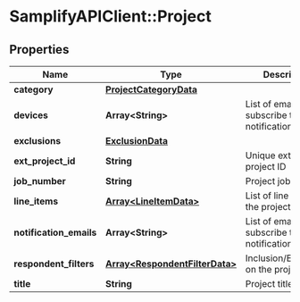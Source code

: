 # SamplifyAPIClient::Project

## Properties
Name | Type | Description | Notes
------------ | ------------- | ------------- | -------------
**category** | [**ProjectCategoryData**](ProjectCategoryData.md) |  | 
**devices** | **Array&lt;String&gt;** | List of emails to subscribe to notifications | [optional] 
**exclusions** | [**ExclusionData**](ExclusionData.md) |  | [optional] 
**ext_project_id** | **String** | Unique  external project ID  | 
**job_number** | **String** | Project job number | [optional] 
**line_items** | [**Array&lt;LineItemData&gt;**](LineItemData.md) | List of line items for the project. | 
**notification_emails** | **Array&lt;String&gt;** | List of emails to subscribe to notifications | 
**respondent_filters** | [**Array&lt;RespondentFilterData&gt;**](RespondentFilterData.md) | Inclusion/Exclusions on the project | [optional] 
**title** | **String** | Project title | 


